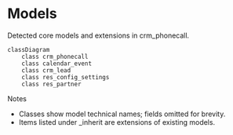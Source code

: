 # Models

Detected core models and extensions in crm_phonecall.

```mermaid
classDiagram
    class crm_phonecall
    class calendar_event
    class crm_lead
    class res_config_settings
    class res_partner
```

Notes
- Classes show model technical names; fields omitted for brevity.
- Items listed under _inherit are extensions of existing models.
